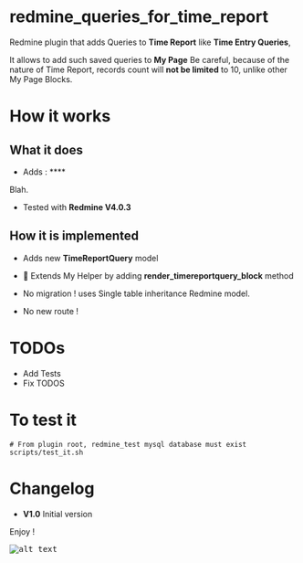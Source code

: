 redmine_queries_for_time_report
===============================

Redmine plugin that adds Queries to **Time Report** like **Time Entry Queries**,

It allows to add such saved queries to **My Page**
Be careful, because of the nature of Time Report, records count will **not be limited** to 10, unlike other My Page Blocks.

# How it works

## What it does

* Adds : ****

Blah.

* Tested with **Redmine V4.0.3**

## How it is implemented

- Adds new **TimeReportQuery** model

- 🔑 Extends My Helper by adding **render_timereportquery_block** method

- No migration ! uses Single table inheritance Redmine model.

- No new route !

# TODOs

* Add Tests
* Fix TODOS

# To test it

```console
# From plugin root, redmine_test mysql database must exist
scripts/test_it.sh
```

# Changelog

* **V1.0**  Initial version

Enjoy !

<kbd>![alt text](https://compteur-visites.ennder.fr/sites/36/token/githubtrq/image "Logo") <!-- .element height="10%" width="10%" --></kbd>
